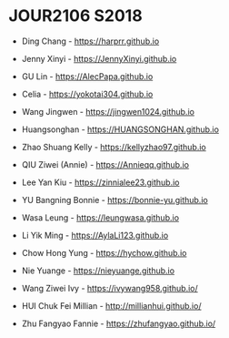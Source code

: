 # JOUR2106 S2018

* Ding Chang - https://harprr.github.io

* Jenny Xinyi - https://JennyXinyi.github.io

* GU Lin - https://AlecPapa.github.io

* Celia - https://yokotai304.github.io

* Wang Jingwen - https://jingwen1024.github.io

* Huangsonghan - https://HUANGSONGHAN.github.io

* Zhao Shuang Kelly - https://kellyzhao97.github.io

* QIU Ziwei (Annie) - https://Annieqq.github.io

* Lee Yan Kiu - https://zinnialee23.github.io

* YU Bangning Bonnie - https://bonnie-yu.github.io

* Wasa Leung - https://leungwasa.github.io

* Li Yik Ming - https://AylaLi123.github.io

* Chow Hong Yung - https://hychow.github.io

* Nie Yuange - https://nieyuange.github.io

* Wang Ziwei Ivy - https://ivywang958.github.io/

* HUI Chuk Fei Millian - http://millianhui.github.io/

* Zhu Fangyao Fannie - https://zhufangyao.github.io/
